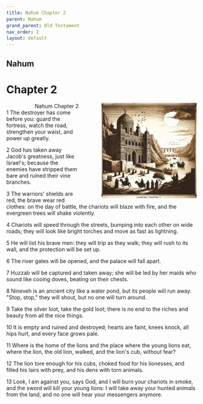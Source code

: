 ```yaml
---
title: Nahum Chapter 2
parent: Nahum
grand_parent: Old Testament
nav_order: 2
layout: default
---
```


## Nahum

# Chapter 2

<div style="clear: both; text-align: right;">
    <img src="/assets/Image/Nahum/500/2.jpg" alt="Nahum Chapter 2" class="chapter-image" style="max-width: 50%; height: auto; float: right; margin: 0 0 10px 10px; padding-left: 10%;">
    <figcaption style="font-size: 14px;">Nahum Chapter 2</figcaption>
</div>
1 The destroyer has come before you: guard the fortress, watch the road, strengthen your waist, and power up greatly.

2 God has taken away Jacob's greatness, just like Israel's; because the enemies have stripped them bare and ruined their vine branches.

3 The warriors' shields are red, the brave wear red clothes: on the day of battle, the chariots will blaze with fire, and the evergreen trees will shake violently.

4 Chariots will speed through the streets, bumping into each other on wide roads; they will look like bright torches and move as fast as lightning.

5 He will list his brave men: they will trip as they walk; they will rush to its wall, and the protection will be set up.

6 The river gates will be opened, and the palace will fall apart.

7 Huzzab will be captured and taken away; she will be led by her maids who sound like cooing doves, beating on their chests.

8 Nineveh is an ancient city like a water pond, but its people will run away. "Stop, stop," they will shout, but no one will turn around.

9 Take the silver loot, take the gold loot; there is no end to the riches and beauty from all the nice things.

10 It is empty and ruined and destroyed; hearts are faint, knees knock, all hips hurt, and every face grows pale.

11 Where is the home of the lions and the place where the young lions eat, where the lion, the old lion, walked, and the lion's cub, without fear?

12 The lion tore enough for his cubs, choked food for his lionesses, and filled his lairs with prey, and his dens with torn animals.

13 Look, I am against you, says God, and I will burn your chariots in smoke, and the sword will kill your young lions: I will take away your hunted animals from the land, and no one will hear your messengers anymore.


